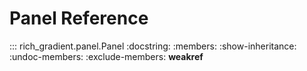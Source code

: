 # Panel Reference

::: rich_gradient.panel.Panel
    :docstring:
    :members:
    :show-inheritance:
    :undoc-members:
    :exclude-members: __weakref__
